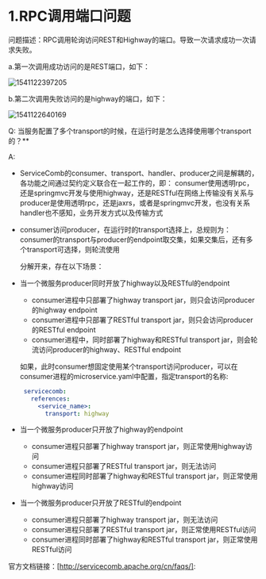 # 1.RPC调用端口问题

问题描述：RPC调用轮询访问REST和Highway的端口。导致一次请求成功一次请求失败。

a.第一次调用成功访问的是REST端口，如下：

![1541122397205](C:\Users\WEIHAO~1.XIA\AppData\Local\Temp\1541122397205.png)

b.第二次调用失败访问的是highway的端口，如下：

![1541122640169](C:\Users\WEIHAO~1.XIA\AppData\Local\Temp\1541122640169.png)

Q: 当服务配置了多个transport的时候，在运行时是怎么选择使用哪个transport的？**

A:

- ServiceComb的consumer、transport、handler、producer之间是解耦的，各功能之间通过契约定义联合在一起工作的，即： consumer使用透明rpc，还是springmvc开发与使用highway，还是RESTful在网络上传输没有关系与producer是使用透明rpc，还是jaxrs，或者是springmvc开发，也没有关系handler也不感知，业务开发方式以及传输方式

- consumer访问producer，在运行时的transport选择上，总规则为： consumer的transport与producer的endpoint取交集，如果交集后，还有多个transport可选择，则轮流使用

  分解开来，存在以下场景：

- 当一个微服务producer同时开放了highway以及RESTful的endpoint

  - consumer进程中只部署了highway transport jar，则只会访问producer的highway endpoint
  - consumer进程中只部署了RESTful transport jar，则只会访问producer的RESTful endpoint
  - consumer进程中，同时部署了highway和RESTful transport jar，则会轮流访问producer的highway、RESTful endpoint

  如果，此时consumer想固定使用某个transport访问producer，可以在consumer进程的microservice.yaml中配置，指定transport的名称:

  ```yaml
   servicecomb:
     references:
       <service_name>:
         transport: highway
  ```

- 当一个微服务producer只开放了highway的endpoint

  - consumer进程只部署了highway transport jar，则正常使用highway访问
  - consumer进程只部署了RESTful transport jar，则无法访问
  - consumer进程同时部署了highway和RESTful transport jar，则正常使用highway访问

- 当一个微服务producer只开放了RESTful的endpoint

  - consumer进程只部署了highway transport jar，则无法访问
  - consumer进程只部署了RESTful transport jar，则正常使用RESTful访问
  - consumer进程同时部署了highway和RESTful transport jar，则正常使用RESTful访问

官方文档链接：[http://servicecomb.apache.org/cn/faqs/]: 



